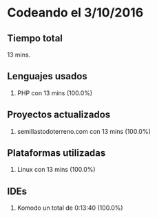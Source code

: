 # Codeando el 3/10/2016

## Tiempo total
13 mins.

## Lenguajes usados
1. PHP con 13 mins (100.0%)

## Proyectos actualizados
1. semillastodoterreno.com con 13 mins (100.0%)

## Plataformas utilizadas
1. Linux con 13 mins (100.0%)

## IDEs
1. Komodo un total de 0:13:40 (100.0%)
